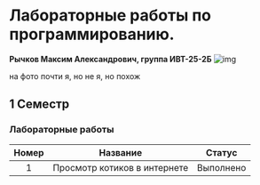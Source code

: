 # Лабораторные работы по программированию.

**Рычков Максим Александрович, группа ИВТ-25-2Б**
![img](https://i.pinimg.com/736x/86/60/eb/8660eb2acc07bf8cdfac5a625e7fb72e.jpg)

на фото почти я, но не я, но похож

## 1 Семестр

### Лабораторные работы

|Номер|Название|Статус|
|:---:|--------|------|
|1|Просмотр котиков в интернете|Выполнено|

